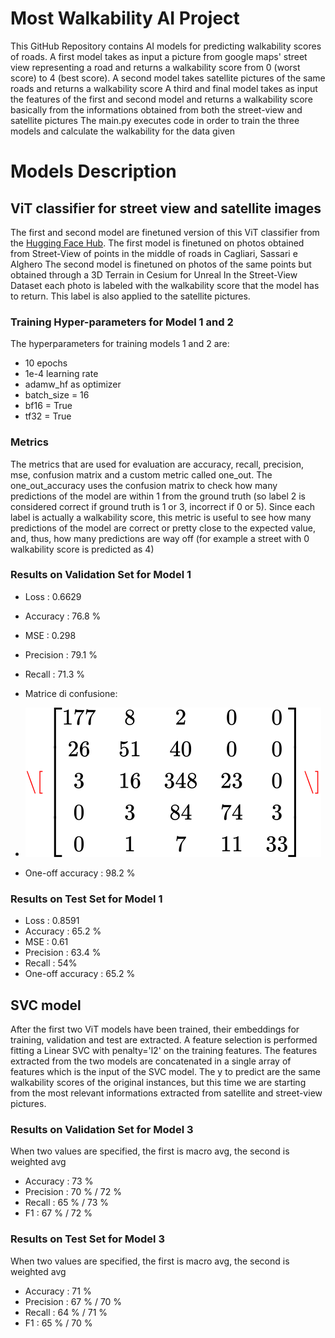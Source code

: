 # Most Walkability AI Project
This GitHub Repository contains AI models for predicting walkability scores of roads.
A first model takes as input a picture from google maps' street view representing a road and returns a walkability score from 0 (worst score) to 4 (best score).
A second model takes satellite pictures of the same roads and returns a walkability score
A third and final model takes as input the features of the first and second model and returns a walkability score basically from the informations obtained from both the street-view and satellite pictures
The main.py executes code in order to train the three models and calculate the walkability for the data given

# Models Description
## ViT classifier for street view and satellite images
The first and second model are finetuned version of this ViT classifier from the [Hugging Face Hub](https://huggingface.co/google/vit-base-patch16-224).
The first model is finetuned on photos obtained from Street-View of points in the middle of roads in Cagliari, Sassari e Alghero
The second model is finetuned on photos of the same points but obtained through a 3D Terrain in Cesium for Unreal
In the Street-View Dataset each photo is labeled with the walkability score that the model has to return.
This label is also applied to the satellite pictures.

### Training Hyper-parameters for Model 1 and 2
The hyperparameters for training models 1 and 2 are:
- 10 epochs
- 1e-4 learning rate
- adamw_hf as optimizer
- batch_size = 16
- bf16 = True
- tf32 = True

### Metrics
The metrics that are used for evaluation are accuracy, recall, precision, mse, confusion matrix and a custom metric called one_out. The one_out_accuracy uses
the confusion matrix to check how many predictions of the model are within 1 from the ground truth (so label 2 is considered correct if ground truth is 1 or 3, incorrect if 0 or 5).
Since each label is actually a walkability score, this metric is useful to see how many predictions of the model are correct or pretty close to the expected value, and, thus,
how many predictions are way off (for example a street with 0 walkability score is predicted as 4)

### Results on Validation Set for Model 1
- Loss         : 0.6629
- Accuracy     : 76.8 %
- MSE          : 0.298
- Precision    : 79.1 %
- Recall       : 71.3 %
- Matrice di confusione:
- ![Matrix](matrix/m1.svg)

- One-off accuracy : 98.2 %

### Results on Test Set for Model 1
- Loss         :      0.8591
- Accuracy     :      65.2 %
- MSE          :      0.61
- Precision    :      63.4 %
- Recall       :      54%
- One-off accuracy :  65.2 % 

## SVC model
After the first two ViT models have been trained, their embeddings for training, validation and test are extracted. A feature selection is performed fitting a Linear SVC with penalty='l2' on the training features.
The features extracted from the two models are concatenated in a single array of features which is the input of the SVC model. The y to predict are the same walkability scores of the original instances, but this time we are starting from the most relevant informations extracted from
satellite and street-view pictures.

### Results on Validation Set for Model 3 
When two values are specified, the first is macro avg, the second is weighted avg
- Accuracy  :  73 %
- Precision :  70 % / 72 %
- Recall    :  65 % / 73 %
- F1        :  67 % / 72 %

### Results on Test Set for Model 3 
When two values are specified, the first is macro avg, the second is weighted avg
- Accuracy  :  71 %
- Precision :  67 % / 70 %
- Recall    :  64 % / 71 %
- F1        :  65 % / 70 %


